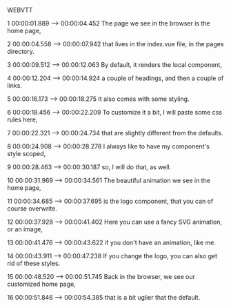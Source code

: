 WEBVTT

1
00:00:01.889 --> 00:00:04.452
The page we see in the browser
is the home page,

2
00:00:04.558 --> 00:00:07.942
that lives in the index.vue file,
in the pages directory.

3
00:00:09.512 --> 00:00:12.063
By default,
it renders the local component,

4
00:00:12.204 --> 00:00:14.924
a couple of headings,
and then a couple of links.

5
00:00:16.173 --> 00:00:18.275
It also comes with some styling.

6
00:00:18.456 --> 00:00:22.209
To customize it a bit,
I will paste some css rules here,

7
00:00:22.321 --> 00:00:24.734
that are slightly different
from the defaults.

8
00:00:24.908 --> 00:00:28.278
I always like to have
my component's style scoped,

9
00:00:28.463 --> 00:00:30.187
so, I will do that, as well.

10
00:00:31.969 --> 00:00:34.561
The beautiful animation
we see in the home page,

11
00:00:34.685 --> 00:00:37.695
is the logo component,
that you can of course overwrite.

12
00:00:37.928 --> 00:00:41.402
Here you can use
a fancy SVG animation, or an image,

13
00:00:41.476 --> 00:00:43.622
if you don't have
an animation, like me.

14
00:00:43.911 --> 00:00:47.238
If you change the logo,
you can also get rid of these styles.

15
00:00:48.520 --> 00:00:51.745
Back in the browser,
we see our customized home page,

16
00:00:51.846 --> 00:00:54.385
that is a bit uglier that the default.

